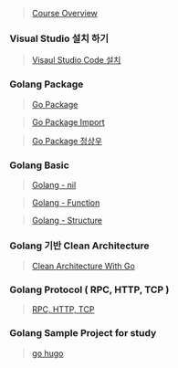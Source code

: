 > [Course Overview](https://tutorialedge.net/courses/go-rest-api-course/01-course-overview/)

### Visual Studio 설치 하기 

> [Visaul Studio Code 설치](https://mapled.tistory.com/entry/%EC%B4%88%EB%B3%B4%EB%8F%84-%EC%89%BD%EA%B2%8C-%ED%95%98%EB%8A%94-Visual-Studio-Code%EC%97%90%EC%84%9C-Go-%EC%8B%A4%ED%96%89%ED%95%98%EA%B8%B0)

### Golang Package

> [Go Package](https://www.digitalocean.com/community/tutorials/importing-packages-in-go)

> [Go Package Import](https://go.dev/doc/code)

> [Go Package 정상우](https://pronist.dev/86)

### Golang Basic 

> [Golang - nil](https://2kindsofcs.tistory.com/3)

> [Golang - Function](https://go.dev/tour/basics/9)  

> [Golang - Structure](https://dev-yakuza.posstree.com/ko/golang/struct/)

### Golang 기반 Clean Architecture

> [Clean Architecture With Go](https://www.joinc.co.kr/w/man/12/golang/robust)

### Golang Protocol ( RPC, HTTP, TCP )

> [RPC, HTTP, TCP](https://judo0179.tistory.com/92)  


### Golang Sample Project for study


> [go hugo](https://github.com/gohugoio/hugo)

